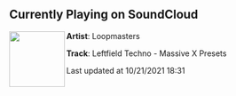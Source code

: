 ## Currently Playing on SoundCloud

[<img align="left" width="100" src="https://i1.sndcdn.com/artworks-IOHFq9OOrcU6jpIt-f3aDkQ-t500x500.jpg">](https://soundcloud.com/loopmasters/leftfield-techno-massive-x-presets)

**Artist**: Loopmasters 

**Track**: Leftfield Techno - Massive X Presets

Last updated at 10/21/2021 18:31

